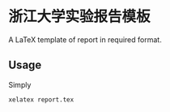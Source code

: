 # 浙江大学实验报告模板

A LaTeX template of report in required format.

## Usage

Simply

```bash
xelatex report.tex
```
